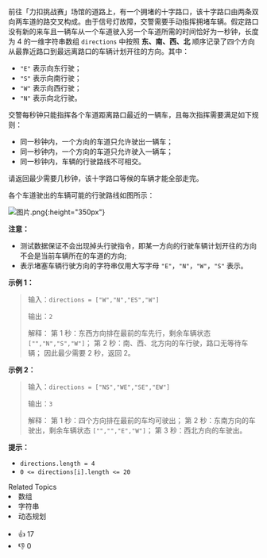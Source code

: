前往「力扣挑战赛」场馆的道路上，有一个拥堵的十字路口，该十字路口由两条双向两车道的路交叉构成。由于信号灯故障，交警需要手动指挥拥堵车辆。假定路口没有新的来车且一辆车从一个车道驶入另一个车道所需的时间恰好为一秒钟，长度为 4 的一维字符串数组 `directions` 中按照 **东、南、西、北** 顺序记录了四个方向从最靠近路口到最远离路口的车辆计划开往的方向。其中：
- `"E"` 表示向东行驶；
- `"S"` 表示向南行驶；
- `"W"` 表示向西行驶；
- `"N"` 表示向北行驶。

交警每秒钟只能指挥各个车道距离路口最近的一辆车，且每次指挥需要满足如下规则：
- 同一秒钟内，一个方向的车道只允许驶出一辆车；
- 同一秒钟内，一个方向的车道只允许驶入一辆车；
- 同一秒钟内，车辆的行驶路线不可相交。

请返回最少需要几秒钟，该十字路口等候的车辆才能全部走完。

各个车道驶出的车辆可能的行驶路线如图所示：

![图片.png](https://pic.leetcode-cn.com/1630393755-gyPeMM-%E5%9B%BE%E7%89%87.png){:height="350px"}

**注意：**
- 测试数据保证不会出现掉头行驶指令，即某一方向的行驶车辆计划开往的方向不会是当前车辆所在的车道的方向;
- 表示堵塞车辆行驶方向的字符串仅用大写字母 `"E"`，`"N"`，`"W"`，`"S"` 表示。

**示例 1：**

> 输入：`directions = ["W","N","ES","W"]`
>
> 输出：`2`
>
> 解释：
> 第 1 秒：东西方向排在最前的车先行，剩余车辆状态 `["","N","S","W"]`；
> 第 2 秒：南、西、北方向的车行驶，路口无等待车辆；
> 因此最少需要 2 秒，返回 2。

**示例 2：**

> 输入：`directions = ["NS","WE","SE","EW"]`
>
> 输出：`3`
>
> 解释：
> 第 1 秒：四个方向排在最前的车均可驶出；
> 第 2 秒：东南方向的车驶出，剩余车辆状态 `["","","E","W"]`；
> 第 3 秒：西北方向的车驶出。

**提示：**
- `directions.length = 4`
- `0 <= directions[i].length <= 20`

<div><div>Related Topics</div><div><li>数组</li><li>字符串</li><li>动态规划</li></div></div><br><div><li>👍 17</li><li>👎 0</li></div>